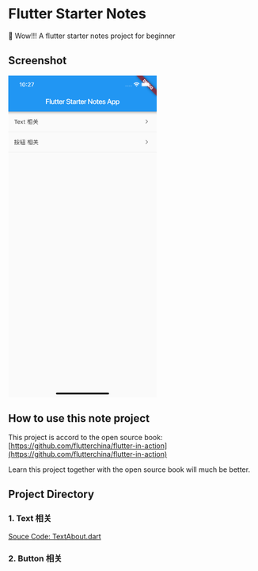 # Flutter Starter Notes

🤹‍ ️Wow!!! A flutter starter notes project for beginner

## Screenshot

<img src="./noteimgs/screen_shot.png" width = "300"  align="center"/>

## How to use this note project

This project is accord to the open source book: [https://github.com/flutterchina/flutter-in-action](https://github.com/flutterchina/flutter-in-action)

Learn this project together with the open source book will much be better.

## Project Directory

### 1. Text 相关

[Souce Code: TextAbout.dart](./lib/ui/TextAbout.dart)

### 2. Button 相关